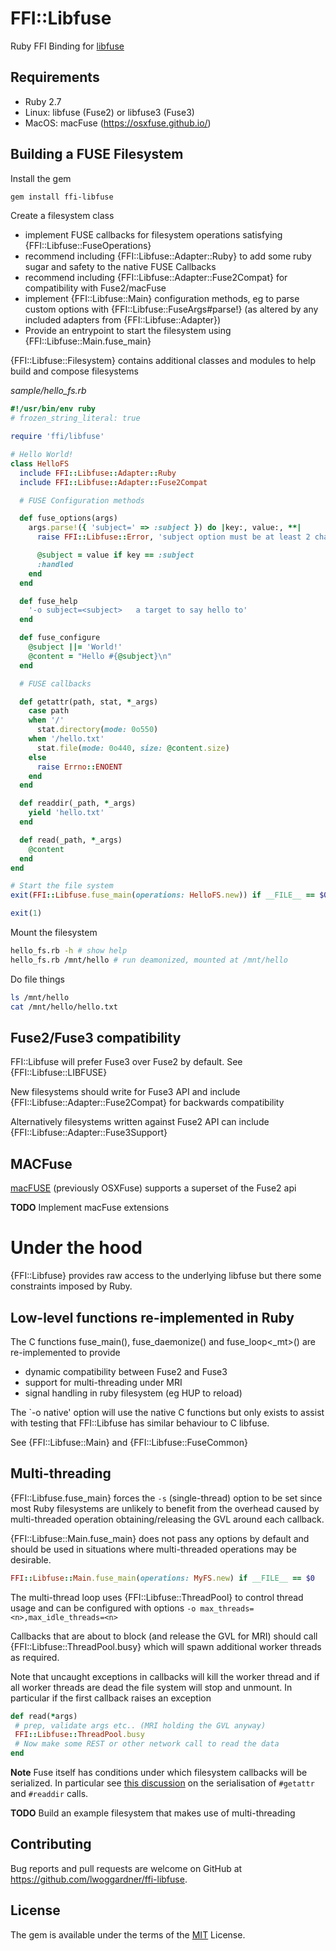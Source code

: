 # FFI::Libfuse

Ruby FFI Binding for [libfuse](https://github.com/libfuse/libfuse)

## Requirements

  * Ruby 2.7
  * Linux: libfuse (Fuse2) or libfuse3 (Fuse3)
  * MacOS: macFuse (https://osxfuse.github.io/)

## Building a FUSE Filesystem

Install the gem

```bash
gem install ffi-libfuse
```

Create a filesystem class

* implement FUSE callbacks for filesystem operations satisfying {FFI::Libfuse::FuseOperations}
* recommend including {FFI::Libfuse::Adapter::Ruby} to add some ruby sugar and safety to the native FUSE Callbacks
* recommend including {FFI::Libfuse::Adapter::Fuse2Compat} for compatibility with Fuse2/macFuse
* implement {FFI::Libfuse::Main} configuration methods, eg to parse custom options with {FFI::Libfuse::FuseArgs#parse!}
  (as altered by any included adapters from {FFI::Libfuse::Adapter})
* Provide an entrypoint to start the filesystem using {FFI::Libfuse::Main.fuse_main}

{FFI::Libfuse::Filesystem} contains additional classes and modules to help build and compose filesystems 

<!-- SAMPLE BEGIN: sample/hello_fs.rb -->
*sample/hello_fs.rb*

```ruby
#!/usr/bin/env ruby
# frozen_string_literal: true

require 'ffi/libfuse'

# Hello World!
class HelloFS
  include FFI::Libfuse::Adapter::Ruby
  include FFI::Libfuse::Adapter::Fuse2Compat

  # FUSE Configuration methods

  def fuse_options(args)
    args.parse!({ 'subject=' => :subject }) do |key:, value:, **|
      raise FFI::Libfuse::Error, 'subject option must be at least 2 characters' unless value.size >= 2

      @subject = value if key == :subject
      :handled
    end
  end

  def fuse_help
    '-o subject=<subject>   a target to say hello to'
  end

  def fuse_configure
    @subject ||= 'World!'
    @content = "Hello #{@subject}\n"
  end

  # FUSE callbacks

  def getattr(path, stat, *_args)
    case path
    when '/'
      stat.directory(mode: 0o550)
    when '/hello.txt'
      stat.file(mode: 0o440, size: @content.size)
    else
      raise Errno::ENOENT
    end
  end

  def readdir(_path, *_args)
    yield 'hello.txt'
  end

  def read(_path, *_args)
    @content
  end
end

# Start the file system
exit(FFI::Libfuse.fuse_main(operations: HelloFS.new)) if __FILE__ == $0

exit(1)

```
<!-- SAMPLE END: sample/hello_fs.rb -->

Mount the filesystem

```bash
hello_fs.rb -h # show help
hello_fs.rb /mnt/hello # run deamonized, mounted at /mnt/hello
```

Do file things

```bash
ls /mnt/hello
cat /mnt/hello/hello.txt
```

## Fuse2/Fuse3 compatibility

FFI::Libfuse will prefer Fuse3 over Fuse2 by default. See {FFI::Libfuse::LIBFUSE}

New filesystems should write for Fuse3 API and include {FFI::Libfuse::Adapter::Fuse2Compat} for backwards compatibility

Alternatively filesystems written against Fuse2 API can include {FFI::Libfuse::Adapter::Fuse3Support}

## MACFuse

[macFUSE](https://osxfuse.github.io/) (previously OSXFuse) supports a superset of the Fuse2 api

**TODO** Implement macFuse extensions


# Under the hood

{FFI::Libfuse} provides raw access to the underlying libfuse but there some constraints imposed by Ruby.

## Low-level functions re-implemented in Ruby

The C functions fuse_main(), fuse_daemonize() and fuse_loop<_mt>() are re-implemented to provide

* dynamic compatibility between Fuse2 and Fuse3
* support for multi-threading under MRI
* signal handling in ruby filesystem (eg HUP to reload)

The `-o native' option will use the native C functions but only exists to assist with testing that FFI::Libfuse has
similar behaviour to C libfuse.

See {FFI::Libfuse::Main} and {FFI::Libfuse::FuseCommon}

## Multi-threading

{FFI::Libfuse.fuse_main} forces the `-s` (single-thread) option to be set since most Ruby filesystems are
unlikely to benefit from the overhead caused by multi-threaded operation obtaining/releasing the GVL around each
callback.

{FFI::Libfuse::Main.fuse_main} does not pass any options by default and should be used in situations where
multi-threaded operations may be desirable.

```ruby
FFI::Libfuse::Main.fuse_main(operations: MyFS.new) if __FILE__ == $0
```

The multi-thread loop uses {FFI::Libfuse::ThreadPool} to control thread usage and can be configured with options
`-o max_threads=<n>,max_idle_threads=<n>`

Callbacks that are about to block (and release the GVL for MRI) should call {FFI::Libfuse::ThreadPool.busy} which will
spawn additional worker threads as required.

Note that uncaught exceptions in callbacks will kill the worker thread and if all worker threads are dead the
file system will stop and unmount. In particular if the first callback raises an exception

```ruby
def read(*args)
 # prep, validate args etc.. (MRI holding the GVL anyway)
 FFI::Libfuse::ThreadPool.busy
 # Now make some REST or other network call to read the data
end
```

**Note** Fuse itself has conditions under which filesystem callbacks will be serialized. In particular see
[this discussion](http://fuse.996288.n3.nabble.com/GetAttr-calls-being-serialised-td11741.html)
on the serialisation of `#getattr` and `#readdir` calls.

**TODO**  Build an example filesystem that makes use of multi-threading


## Contributing

Bug reports and pull requests are welcome on GitHub at https://github.com/lwoggardner/ffi-libfuse. 


## License

The gem is available under the terms of the [MIT](https://opensource.org/licenses/MIT) License.

